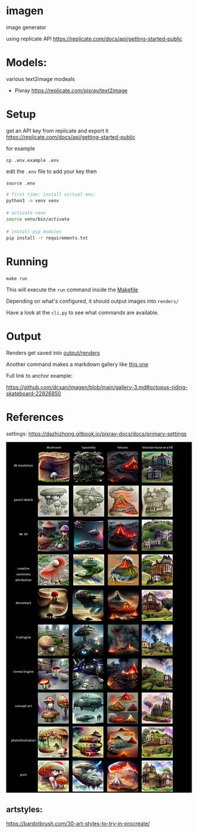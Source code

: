 # imagen
image generator

using replicate API
https://replicate.com/docs/api/getting-started-public

# Models:
various text2image modeals

-  Pixray
https://replicate.com/pixray/text2image

# Setup

get an API key from replicate and export it
https://replicate.com/docs/api/getting-started-public

for example

`cp .env.example .env`

edit the `.env` file to add your key then

`source .env`

```bash
# first time: install virtual env:
python3 -m venv venv

# activate venv
source venv/bin/activate

# install pip modules
pip install -r requirements.txt

```

# Running

`make run`

This will execute the `run` command inside the [Makefile](./Makefile)

Depending on what's configured, it should output images into `renders/`

Have a look at the `cli.py` to see what commands are available.

# Output

Renders get saved into [output/renders](./output/renders)

Another command makes a markdown gallery like [this one](./gallery-3.md)

Full link to anchor example:

https://github.com/dcsan/imagen/blob/main/gallery-3.md#octopus-riding-skateboard-22826850

# References

settings:
https://dazhizhong.gitbook.io/pixray-docs/docs/primary-settings

<img src='docs/pixray-options.jpg' />

## artstyles:

https://bardotbrush.com/30-art-styles-to-try-in-procreate/

